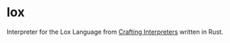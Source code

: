 # lox

Interpreter for the Lox Language from [Crafting Interpreters](http://craftinginterpreters.com/) written in Rust.